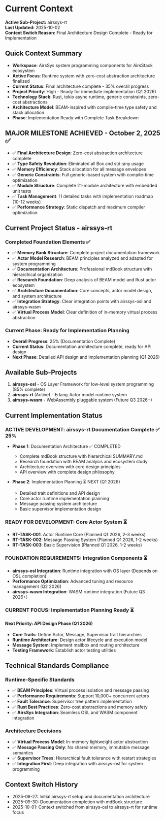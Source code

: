 # Current Context

**Active Sub-Project:** airssys-rt  
**Last Updated:** 2025-10-02  
**Context Switch Reason:** Final Architecture Design Complete - Ready for Implementation

## Quick Context Summary
- **Workspace**: AirsSys system programming components for AirsStack ecosystem
- **Active Focus**: Runtime system with zero-cost abstraction architecture finalized
- **Current Status**: Final architecture complete - 35% overall progress
- **Project Priority**: High - Ready for immediate implementation (Q1 2026)
- **Technology Stack**: Rust, tokio async runtime, generic constraints, zero-cost abstractions
- **Architecture Model**: BEAM-inspired with compile-time type safety and stack allocation
- **Phase**: Implementation Ready with Complete Task Breakdown

## MAJOR MILESTONE ACHIEVED - October 2, 2025 ✅
- ✅ **Final Architecture Design**: Zero-cost abstraction architecture complete
- ✅ **Type Safety Revolution**: Eliminated all Box<dyn Trait> and std::any usage
- ✅ **Memory Efficiency**: Stack allocation for all message envelopes
- ✅ **Generic Constraints**: Full generic-based system with compile-time optimization
- ✅ **Module Structure**: Complete 21-module architecture with embedded unit tests
- ✅ **Task Management**: 11 detailed tasks with implementation roadmap (10-12 weeks)
- ✅ **Performance Strategy**: Static dispatch and maximum compiler optimization

## Current Project Status - airssys-rt

### Completed Foundation Elements ✅
- ✅ **Memory Bank Structure**: Complete project documentation framework  
- ✅ **Actor Model Research**: BEAM principles analyzed and adapted for system programming
- ✅ **Documentation Architecture**: Professional mdBook structure with hierarchical organization
- ✅ **Research Foundation**: Deep analysis of BEAM model and Rust actor ecosystem
- ✅ **Architecture Documentation**: Core concepts, actor model design, and system architecture
- ✅ **Integration Strategy**: Clear integration points with airssys-osl and airssys-wasm
- ✅ **Virtual Process Model**: Clear definition of in-memory virtual process abstraction

### Current Phase: Ready for Implementation Planning
- **Overall Progress**: 25% (Documentation Complete)
- **Current Status**: Documentation architecture complete, ready for API design
- **Next Phase**: Detailed API design and implementation planning (Q1 2026)

## Available Sub-Projects
1. **airssys-osl** - OS Layer Framework for low-level system programming (85% complete)
2. **airssys-rt** (Active) - Erlang-Actor model runtime system
3. **airssys-wasm** - WebAssembly pluggable system (Future Q3 2026+)

## Current Implementation Status

### ACTIVE DEVELOPMENT: airssys-rt Documentation Complete ✅ 25%
- **Phase 1**: Documentation Architecture ✅ COMPLETED
  - Complete mdBook structure with hierarchical SUMMARY.md
  - Research foundation with BEAM analysis and ecosystem study
  - Architecture overview with core design principles
  - API overview with complete design philosophy
  
- **Phase 2**: Implementation Planning ⏳ NEXT (Q1 2026)
  - Detailed trait definitions and API design
  - Core actor runtime implementation planning
  - Message passing system architecture
  - Basic supervisor implementation design

### READY FOR DEVELOPMENT: Core Actor System ⏳
- **RT-TASK-001**: Actor Runtime Core (Planned Q1 2026, 2-3 weeks)
- **RT-TASK-002**: Message Passing System (Planned Q1 2026, 1-2 weeks)  
- **RT-TASK-003**: Basic Supervision (Planned Q1 2026, 1-2 weeks)

### FOUNDATION REQUIREMENTS: Integration Components ⏳
- **airssys-osl Integration**: Runtime integration with OS layer (Depends on OSL completion)
- **Performance Optimization**: Advanced tuning and resource management (Q2 2026)
- **airssys-wasm Integration**: WASM runtime integration (Future Q3 2026+)

### CURRENT FOCUS: Implementation Planning Ready ⏳

#### Next Priority: API Design Phase (Q1 2026)
- **Core Traits**: Define Actor, Message, Supervisor trait hierarchies
- **Runtime Architecture**: Design actor lifecycle and execution model
- **Message System**: Implement mailbox and routing architecture
- **Testing Framework**: Establish actor testing utilities

## Technical Standards Compliance

### Runtime-Specific Standards
- ✅ **BEAM Principles**: Virtual process isolation and message passing
- ✅ **Performance Requirements**: Support 10,000+ concurrent actors
- ✅ **Fault Tolerance**: Supervisor tree pattern implementation
- ✅ **Rust Best Practices**: Zero-cost abstractions and memory safety
- ✅ **AirsSys Integration**: Seamless OSL and WASM component integration

### Architecture Decisions
- ✅ **Virtual Process Model**: In-memory lightweight actor abstraction
- ✅ **Message Passing Only**: No shared memory, immutable message semantics
- ✅ **Supervisor Trees**: Hierarchical fault tolerance with restart strategies
- ✅ **Integration First**: Deep integration with airssys-osl for system programming

## Context Switch History
- 2025-09-27: Initial airssys-rt setup and documentation architecture
- 2025-09-30: Documentation completion with mdBook structure
- 2025-10-01: Context switched from airssys-osl to airssys-rt for runtime focus